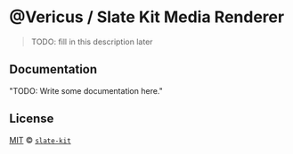 # @Vericus / Slate Kit Media Renderer

> TODO: fill in this description later

## Documentation

<!-- %docs
title: Slate Kit Media Renderer
-->

"TODO: Write some documentation here."

<!-- %enddocs -->

## License

[MIT](./LICENSE.txt) &copy; [`slate-kit`](https://github.com/Vericus/slate-kit)
